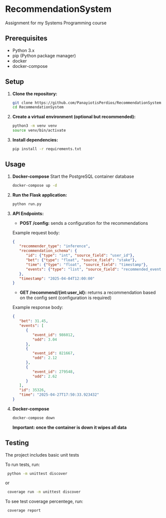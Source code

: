 # RecommendationSystem
Assignment for my Systems Programming course

## Prerequisites
- Python 3.x
- pip (Python package manager)
- docker
- docker-compose

## Setup
1. **Clone the repository:**

   ```bash
   git clone https://github.com/PanayiotisPerdios/RecommendationSystem.git
   cd RecommendationSystem
2. **Create a virtual environment (optional but recommended):**
   ```bash
   python3 -m venv venv
   source venv/bin/activate
3. **Install dependencies:**
    ```bash
    pip install -r requirements.txt
    
## Usage
1. **Docker-compose**
   Start the PostgreSQL container database
   ```bash
   docker-compose up -d
3. **Run the Flask application:**
   ```bash
   python run.py
4. **API Endpoints:**
   - **POST /config:** sends a configuration for the recommendations
       
   Example request body:
   ```json
   {
      "recommender_type": "inference",
      "recommendation_schema": {
         "id": {"type": "int", "source_field": "user_id"},
         "bet": {"type": "float", "source_field": "stake"},
         "time": {"type": "float", "source_field": "timestamp"},
         "events": {"type": "list", "source_field": "recommended_events"}
      },
      "timestamp": "2025-04-04T12:00:00"
   }
   ```
   - **GET /recommend/{int:user_id}:** returns a recommendation based on the config sent (configuration is required)
       
   Example response body:
   ```json
   {
      "bet": 31.45,
      "events": [
         {
            "event_id": 986012,
            "odd": 3.04
         },
         {
            "event_id": 821667,
            "odd": 2.12
         },
         {
            "event_id": 279548,
            "odd": 2.62
         }
      ],
      "id": 35326,
      "time": "2025-04-27T17:50:33.923432"
   }
   ```
6. **Docker-compose**
   ```bash
   docker-compose down
   ```
   **Important: once the container is down it wipes all data**

## Testing
The project includes basic unit tests

To run tests, run:
   ```bash
    python -m unittest discover
   ```
   or 
   ```bash
    coverage run -m unittest discover
   ```
To see test coverage percentege, run:
   ```bash
    coverage report
   ```

       
